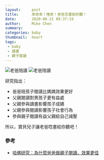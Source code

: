 ```yaml
---
layout:     post
title:      來來來！哩來！老爸念書給你聽！
date:       2020-06-21 09:37:19
author:     Mike Chen
summary:    
categories: baby
thumbnail:  heart
tags:
 - baby
 - 讀書
 - 親子閱讀
---
```


![老爸陪讀](https://i.imgur.com/VxPIuZ7.jpg)
![老爸陪讀](https://i.imgur.com/B5R2zp6.jpg)


研究指出：
* 爸爸陪孩子閱讀比媽媽效果更好
* 父親閱讀對男孩子更有益處
* 父親參與讀書影響孩子成績
* 父親參與閱讀影響孩子社會行為
* 參與親子閱讀有益父親給自己減壓

所以，寶貝兒子讓老爸唸書給你聽吧！

### 參考
* [哈佛研究：為什麼爸爸做親子閱讀，效果更佳](https://ek21.com/news/1/85371/)
